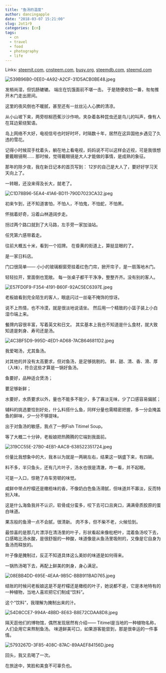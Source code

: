 ```yaml
---
title: "鱼汤的温度"
author: dancingapple
date: "2018-03-07 15:21:00"
slug: 2ot1r9
categories: [cn]
tags: 
  - cn
  - travel
  - food
  - photography
  - life
---
```


Links: [steemit.com](https://steemit.com/cn/@dancingapple/2ot1r9), [cnsteem.com](https://cnsteem.com/cn/@dancingapple/2ot1r9), [busy.org](https://busy.org/cn/@dancingapple/2ot1r9), [steemdb.com](https://steemdb.com/cn/@dancingapple/2ot1r9), [steemd.com](https://steemd.com/cn/@dancingapple/2ot1r9)

![539B96B0-0EE0-4A92-A2CF-31D5ACB0BE48.jpeg](https://steemitimages.com/DQmf4FnXAoEfP1Mc2PZoJ7VH3raRtDUshFWiGVtMijGo1Un/539B96B0-0EE0-4A92-A2CF-31D5ACB0BE48.jpeg)

发梢尚湿，但饥肠辘辘。
端庄在饥饿面前不堪一击。
于是随便收拾一番，匆匆推开木门走出房间。

这里的夜风倒也不暖腻，甚至还有一丝丝沁人心脾的清凉。

从小山坡下来，两旁棕榈芭蕉沙沙作响，夹杂着各种昆虫还是鸟儿的叫声，像有人在耳边萦绕絮语。

岛上网络不大好，电视信号也时好时坏，时隔数十年，居然在这异国他乡遇见了久违的雪花。

记得小时候双手枕着头，躺在地上看电视，妈妈说不可以这样会近视，可是我很想要戴眼镜啊……
那时候，觉得戴眼镜是大人才能做的事情，是成熟的象征。

那年的除夕夜，我在新日记本的首页写到：
12岁的自己是大人了，要好好学习天天向上了。

一转眼，还没来得及长大，就老了。

![C1D78B96-5EA4-41A6-BD11-790D7023CA32.jpeg](https://steemitimages.com/DQmTQjXTgqukAkXUYBmV6QUAhEvaubg9BH8BYUAjQ26BYTA/C1D78B96-5EA4-41A6-BD11-790D7023CA32.jpeg)

初来乍到，还不知道害怕，不怕人，不怕鬼，不怕蛇，不怕黑。

怀揣着好奇，沿着山林道阔步走。

拐过两个路口就到了大马路，左手旁一家加油站。

任凭第六感带着走。

往前大概五十米，看到一个招牌。
在昏黄的街道上，算挺显眼的了。

是一家日料店。

门口很简单——
小小的玻璃橱窗旁挂着红色门帘，掀开帘子，是一扇落地木门。

轻轻拉开，里面倒也宽敞。
每一张桌子都干干净净，整整齐齐。没有别的客人。

![E57FD0F9-F354-4191-B60F-92AC5EC6397E.jpeg](https://steemitimages.com/DQmS8etdq8hzvgNB3Synh7ehmieumpwemPLdeZXkeMcEpUd/E57FD0F9-F354-4191-B60F-92AC5EC6397E.jpeg)

老板娘看到完全陌生的客人，眼底闪过一丝毫不掩饰的惊讶。

说不上热情，也不冷漠，就是很淡地说请坐。
然后用一个精致的小篮子装上小白湿巾端上来。

餐牌内容很丰富，写着英文和日文。
其实基本上我也不知道是什么食材，就大致知道是刺身、寿司还是汤。

![4C3BF5D9-995D-4ED1-AD68-7ACB646811D2.jpeg](https://steemitimages.com/DQmZCimVmBUmpr8q3uXjVuBTkdusJ3tBBBAB5NvVNUAZmKm/4C3BF5D9-995D-4ED1-AD68-7ACB646811D2.jpeg)

我爱喝汤，尤其鱼汤。

对其他的并没有太高要求，但对鱼汤，是足够挑剔的。
鲜、甜、清、香、滑、厚（入味），符合这些才算是一锅好鱼汤。

鱼要好，品种适合煲汤；

要足够新鲜；

水要好，水质要求以外，量也不能多不能少，多了寡淡无味，少了口感容易偏腻；

辅料的挑选要恰到好处，什么料搭什么鱼，同样分量也需精密把握，多一分会掩盖鱼的鲜味，少一分不够提味。

出于对鱼汤的敏感，我点了一例Fish Titimel Soup。

等了大概二十分钟，老板娘把热腾腾的它端到我面前。

![319CC55E-27B0-4EB1-AAC8-638522351724.jpeg](https://steemitimages.com/DQmeSoutpbYAdXWg1NP1hupT9xWwnB4wqsXdd1LZ4yyqrpN/319CC55E-27B0-4EB1-AAC8-638522351724.jpeg)

份量比我想象中的大，我本以为就是一两碗左右，结果这一锅盛下来，有四碗。

料不多，半只鱼头，还有几片叶子，汤水也很是清澈，咋一看，并不起眼。

可是一入口，惊艳了舟车劳顿的味觉。

咸鲜中带点柠檬还是橄榄味的香，不像奶白色鱼汤滑腻，但味道并不寡淡，反而特别入味。

这是什么海鱼我并不认识，软骨成分蛮多，咬下去可口且爽口，满满骨质胶原的蛋白味道。

果冻般的鱼滑一点不会腻，很清新。
肉不多，但不柴不老，火候恰到。

最惊喜的是那几片漂浮在清汤里的叶子，形状看起来像枇杷叶，混着鱼汤咬下去，口感略比汤水酸，是很舒服的一种酸，味道像是从鱼汤里吸附的，又像是它自身为鱼汤而释放的。

叶子像是腌制过，反正不知道具体这么美妙的味道是如何得来。

一锅热汤喝下去，再配上鲜美的刺身，身心满足。

![08EBB4DD-695E-4EAA-9B5C-BBB911BAD765.jpeg](https://steemitimages.com/DQmdxevWAgfjvzTygkfH5ANhVscrqdhePWLez37TcmgaDky/08EBB4DD-695E-4EAA-9B5C-BBB911BAD765.jpeg)

结账的时候问老板娘这是不是柠檬还是橄榄的叶子，她说都不是，它是本地特有的一种植物，当地人喜欢把它们制成“饮料”。

这个“饮料”，我理解为腌制出来的汁。

![54D8CCE7-994A-4BBD-8E63-B8E72CDAA8D8.jpeg](https://steemitimages.com/DQmbAPQN42qadLb7vZHeVpWinWjXgEaLdiDXq5VDk9pdYRq/54D8CCE7-994A-4BBD-8E63-B8E72CDAA8D8.jpeg)

隔天逛他们的博物馆，偶然发现居然有介绍——
Titimel是当地的一种植物名称，人们会用它来熬制鱼汤。
味道鲜美可口，如果游客能尝到，那是很幸运的一件事情。

![5793267D-3F85-408C-87AC-89AAEF84156D.jpeg](https://steemitimages.com/DQmNZmzLU9VRtnPyVXu8cYSTGaBTHZ514f9ec3kQL1S4qar/5793267D-3F85-408C-87AC-89AAEF84156D.jpeg)

回头，我又去喝了一次。

在旅途中，笑脸和美食不可辜负也。
